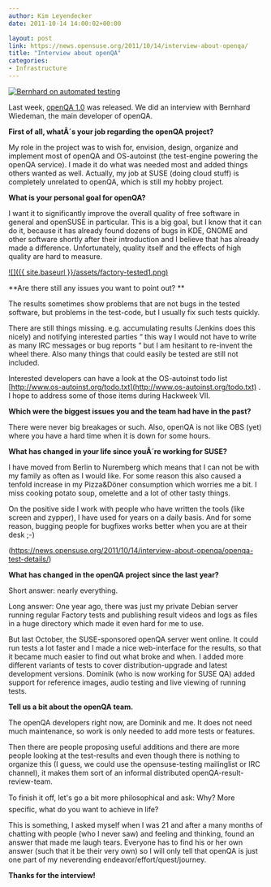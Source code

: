 ```yaml
---
author: Kim Leyendecker
date: 2011-10-14 14:00:02+00:00

layout: post
link: https://news.opensuse.org/2011/10/14/interview-about-openqa/
title: "Interview about openQA"
categories:
- Infrastructure
---
```

[![Bernhard on automated testing](http://farm2.static.flickr.com/1178/5105172195_1f03052d1a_m.jpg)](http://www.flickr.com/photos/andreasjaeger/5105172195/)

Last week, [openQA 1.0](https://news.opensuse.org"") was released. We did an interview with Bernhard Wiedeman, the main developer of openQA.
<!-- more -->


**First of all, whatÂ´s your job regarding the openQA project?**




My role in the project was to wish for, envision, design, organize and implement most of openQA and OS-autoinst (the test-engine powering the openQA service). I made it do what was needed most and added things others wanted as well. Actually, my job at SUSE (doing cloud stuff) is completely unrelated to openQA, which is still my hobby project.





**What is your personal goal for openQA?**




I want it to significantly improve the overall quality of free software in general and openSUSE in particular. This is a big goal, but I know that it can do it, because it has already found dozens of bugs in KDE, GNOME and other software shortly after their introduction and I believe that has already made a difference. Unfortunately, quality itself and the effects of high quality are hard to measure.



[![]({{ site.baseurl }}/assets/factory-tested1.png)](https://news.opensuse.org/2011/10/14/interview-about-openqa/factory-tested-2/)



**Are there still any issues you want to point out? **




The results sometimes show problems that are not bugs in the tested software, but problems in the test-code, but I usually fix such tests quickly.




There are still things missing. e.g. accumulating results (Jenkins does this nicely) and notifying interested parties “ this way I would not have to write as many IRC messages or bug reports “ but I am hesitant to re-invent the wheel there. Also many things that could easily be tested are still not included.




Interested developers can have a look at the OS-autoinst todo list [http://www.os-autoinst.org/todo.txt](http://www.os-autoinst.org/todo.txt) . I hope to address some of those items during Hackweek VII.





**Which were the biggest issues you and the team had have in the past?**




There were never big breakages or such. Also, openQA is not like OBS (yet) where you have a hard time when it is down for some hours.





**What has changed in your life since youÂ´re working for SUSE?**




I have moved from Berlin to Nuremberg which means that I can not be with my family as often as I would like. For some reason this also caused a tenfold increase in my Pizza&Döner consumption which worries me a bit. I miss cooking potato soup, omelette and a lot of other tasty things.




On the positive side I work with people who have written the tools (like screen and zypper), I have used for years on a daily basis. And for some reason, bugging people for bugfixes works better when you are at their desk ;-)



(https://news.opensuse.org/2011/10/14/interview-about-openqa/openqa-test-details/)



**What has changed in the openQA project since the last year?**




Short answer: nearly everything.




Long answer: One year ago, there was just my private Debian server running regular Factory tests and publishing result videos and logs as files in a huge directory which made it even hard for me to use.




But last October, the SUSE-sponsored openQA server went online. It could run tests a lot faster and I made a nice web-interface for the results, so that it became much easier to find out what broke and when. I added more different variants of tests to cover distribution-upgrade and latest development versions. Dominik (who is now working for SUSE QA) added support for reference images, audio testing and live viewing of running tests.





**Tell us a bit about the openQA team.**




The openQA developers right now, are Dominik and me. It does not need much maintenance, so work is only needed to add more tests or features.




Then there are people proposing useful additions and there are more people looking at the test-results and even though there is nothing to organize this (I guess, we could use the opensuse-testing mailinglist or IRC channel), it makes them sort of an informal distributed openQA-result-review-team.





To finish it off, let's go a bit more philosophical and ask: Why? More specific, what do you want to achieve in life?




This is something, I asked myself when I was 21 and after a many months of chatting with people (who I never saw) and feeling and thinking, found an answer that made me laugh tears. Everyone has to find his or her own answer (such that it be their very own) so I will only tell that openQA is just one part of my neverending endeavor/effort/quest/journey.






**Thanks for the interview!**


		

